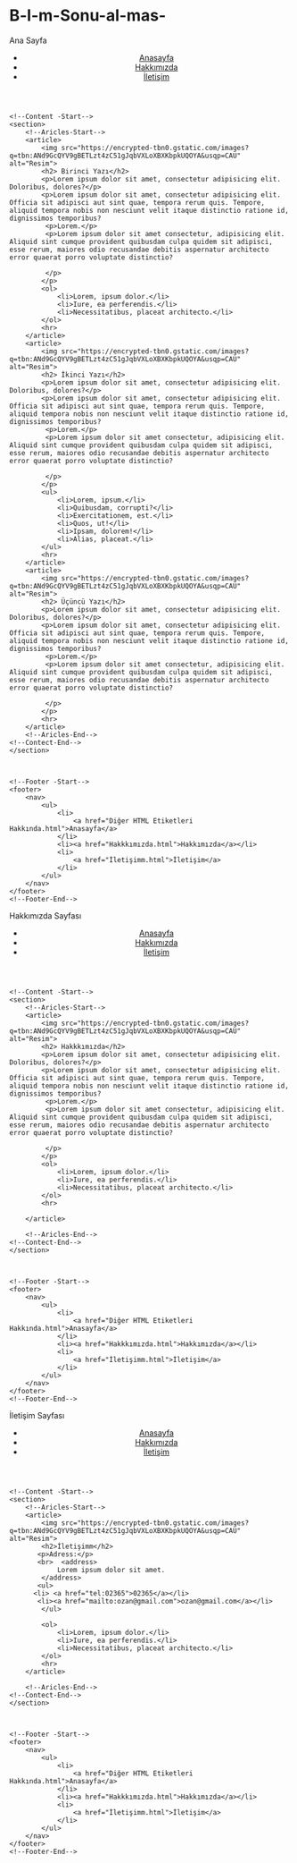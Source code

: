# B-l-m-Sonu-al-mas-
Ana Sayfa 
<!--BÖLÜM SONU ÇALIŞMASI-->
<!DOCTYPE html>
<html lang="en">
<head>
    <meta charset="UTF-8">
    <meta http-equiv="X-UA-Compatible" content="IE=edge">
    <meta name="viewport" content="width=device-width, initial-scale=1.0">
    <title>Kodluyoruz</title>
</head>
<body>
    <!--Navbar- Start-->
    <header>
        <nav>
            <ul>
                <li>
                    <a href="Diğer HTML Etiketleri Hakkında.html">Anasayfa</a>
                </li>
                <li><a href="Hakkkımızda.html">Hakkımızda</a></li>
                <li>
                    <a href="İletişimm.html">İletişim</a>
                </li>
            </ul>
        </nav>
    </header>
    <!--Navbar-End-->
    
   
   
    <!--Content -Start-->
    <section>
        <!--Aricles-Start-->
        <article>
            <img src="https://encrypted-tbn0.gstatic.com/images?q=tbn:ANd9GcQYV9gBETLzt4zC51gJqbVXLoXBXKbpkUQOYA&usqp=CAU" alt="Resim">
            <h2> Birinci Yazı</h2>
            <p>Lorem ipsum dolor sit amet, consectetur adipisicing elit. Doloribus, dolores?</p>
            <p>Lorem ipsum dolor sit amet, consectetur adipisicing elit. Officia sit adipisci aut sint quae, tempora rerum quis. Tempore, aliquid tempora nobis non nesciunt velit itaque distinctio ratione id, dignissimos temporibus?
             <p>Lorem.</p>   
             <p>Lorem ipsum dolor sit amet consectetur, adipisicing elit. Aliquid sint cumque provident quibusdam culpa quidem sit adipisci, esse rerum, maiores odio recusandae debitis aspernatur architecto error quaerat porro voluptate distinctio?

             </p>
            </p>
            <ol>
                <li>Lorem, ipsum dolor.</li>
                <li>Iure, ea perferendis.</li>
                <li>Necessitatibus, placeat architecto.</li>
            </ol>
            <hr>
        </article>
        <article>
            <img src="https://encrypted-tbn0.gstatic.com/images?q=tbn:ANd9GcQYV9gBETLzt4zC51gJqbVXLoXBXKbpkUQOYA&usqp=CAU" alt="Resim">
            <h2> İkinci Yazı</h2>
            <p>Lorem ipsum dolor sit amet, consectetur adipisicing elit. Doloribus, dolores?</p>
            <p>Lorem ipsum dolor sit amet, consectetur adipisicing elit. Officia sit adipisci aut sint quae, tempora rerum quis. Tempore, aliquid tempora nobis non nesciunt velit itaque distinctio ratione id, dignissimos temporibus?
             <p>Lorem.</p>   
             <p>Lorem ipsum dolor sit amet consectetur, adipisicing elit. Aliquid sint cumque provident quibusdam culpa quidem sit adipisci, esse rerum, maiores odio recusandae debitis aspernatur architecto error quaerat porro voluptate distinctio?

             </p>
            </p>
            <ul>
                <li>Lorem, ipsum.</li>
                <li>Quibusdam, corrupti?</li>
                <li>Exercitationem, est.</li>
                <li>Quos, ut!</li>
                <li>Ipsam, dolorem!</li>
                <li>Alias, placeat.</li>
            </ul>
            <hr>
        </article>
        <article>
            <img src="https://encrypted-tbn0.gstatic.com/images?q=tbn:ANd9GcQYV9gBETLzt4zC51gJqbVXLoXBXKbpkUQOYA&usqp=CAU" alt="Resim">
            <h2> Üçüncü Yazı</h2>
            <p>Lorem ipsum dolor sit amet, consectetur adipisicing elit. Doloribus, dolores?</p>
            <p>Lorem ipsum dolor sit amet, consectetur adipisicing elit. Officia sit adipisci aut sint quae, tempora rerum quis. Tempore, aliquid tempora nobis non nesciunt velit itaque distinctio ratione id, dignissimos temporibus?
             <p>Lorem.</p>   
             <p>Lorem ipsum dolor sit amet consectetur, adipisicing elit. Aliquid sint cumque provident quibusdam culpa quidem sit adipisci, esse rerum, maiores odio recusandae debitis aspernatur architecto error quaerat porro voluptate distinctio?

             </p>
            </p>
            <hr>
        </article>
        <!--Aricles-End-->
    <!--Contect-End--> 
    </section>
    
    
    
    <!--Footer -Start-->  
    <footer>
        <nav>
            <ul>
                <li>
                    <a href="Diğer HTML Etiketleri Hakkında.html">Anasayfa</a>
                </li>
                <li><a href="Hakkkımızda.html">Hakkımızda</a></li>
                <li>
                    <a href="İletişimm.html">İletişim</a>
                </li>
            </ul>
        </nav>
    </footer>
    <!--Footer-End-->
</body>
</html>
Hakkımızda Sayfası
<!--BÖLÜM SONU ÇALIŞMASI-->
<!DOCTYPE html>
<html lang="en">
<head>
    <meta charset="UTF-8">
    <meta http-equiv="X-UA-Compatible" content="IE=edge">
    <meta name="viewport" content="width=device-width, initial-scale=1.0">
    <title>Kodluyoruz</title>
</head>
<body>
    <!--Navbar- Start-->
    <header>
        <nav>
            <ul>
                <li>
                    <a href="Diğer HTML Etiketleri Hakkında.html">Anasayfa</a>
                </li>
                <li><a href="Hakkkımızda.html">Hakkımızda</a></li>
                <li>
                    <a href="İletişimm.html">İletişim</a>
                </li>
            </ul>
        </nav>
    </header>
    <!--Navbar-End-->
    
   
   
    <!--Content -Start-->
    <section>
        <!--Aricles-Start-->
        <article>
            <img src="https://encrypted-tbn0.gstatic.com/images?q=tbn:ANd9GcQYV9gBETLzt4zC51gJqbVXLoXBXKbpkUQOYA&usqp=CAU" alt="Resim">
            <h2> Hakkkımızda</h2>
            <p>Lorem ipsum dolor sit amet, consectetur adipisicing elit. Doloribus, dolores?</p>
            <p>Lorem ipsum dolor sit amet, consectetur adipisicing elit. Officia sit adipisci aut sint quae, tempora rerum quis. Tempore, aliquid tempora nobis non nesciunt velit itaque distinctio ratione id, dignissimos temporibus?
             <p>Lorem.</p>   
             <p>Lorem ipsum dolor sit amet consectetur, adipisicing elit. Aliquid sint cumque provident quibusdam culpa quidem sit adipisci, esse rerum, maiores odio recusandae debitis aspernatur architecto error quaerat porro voluptate distinctio?

             </p>
            </p>
            <ol>
                <li>Lorem, ipsum dolor.</li>
                <li>Iure, ea perferendis.</li>
                <li>Necessitatibus, placeat architecto.</li>
            </ol>
            <hr>
       
        </article>
        
        <!--Aricles-End-->
    <!--Contect-End--> 
    </section>
    
    
    
    <!--Footer -Start-->  
    <footer>
        <nav>
            <ul>
                <li>
                    <a href="Diğer HTML Etiketleri Hakkında.html">Anasayfa</a>
                </li>
                <li><a href="Hakkkımızda.html">Hakkımızda</a></li>
                <li>
                    <a href="İletişimm.html">İletişim</a>
                </li>
            </ul>
        </nav>
    </footer>
    <!--Footer-End-->
</body>
</html>
İletişim Sayfası
<!--BÖLÜM SONU ÇALIŞMASI-->
<!DOCTYPE html>
<html lang="en">
<head>
    <meta charset="UTF-8">
    <meta http-equiv="X-UA-Compatible" content="IE=edge">
    <meta name="viewport" content="width=device-width, initial-scale=1.0">
    <title>Kodluyoruz</title>
</head>
<body>
    <!--Navbar- Start-->
    <header>
        <nav>
            <ul>
                <li>
                    <a href="Diğer HTML Etiketleri Hakkında.html">Anasayfa</a>
                </li>
                <li><a href="Hakkkımızda.html">Hakkımızda</a></li>
                <li>
                    <a href="İletişimm.html">İletişim</a>
                </li>
            </ul>
        </nav>
    </header>
    <!--Navbar-End-->
    
   
   
    <!--Content -Start-->
    <section>
        <!--Aricles-Start-->
        <article>
            <img src="https://encrypted-tbn0.gstatic.com/images?q=tbn:ANd9GcQYV9gBETLzt4zC51gJqbVXLoXBXKbpkUQOYA&usqp=CAU" alt="Resim">
            <h2>İletişimm</h2>
           <p>Adress:</p>
           <br>  <address>
                Lorem ipsum dolor sit amet.
            </address>
           <ul>
          <li> <a href="tel:02365">02365</a></li>
           <li><a href="mailto:ozan@gmail.com">ozan@gmail.com</a></li> 
            </ul>
          
            <ol>
                <li>Lorem, ipsum dolor.</li>
                <li>Iure, ea perferendis.</li>
                <li>Necessitatibus, placeat architecto.</li>
            </ol>
            <hr>
        </article>
      
        <!--Aricles-End-->
    <!--Contect-End--> 
    </section>
    
    
    
    <!--Footer -Start-->  
    <footer>
        <nav>
            <ul>
                <li>
                    <a href="Diğer HTML Etiketleri Hakkında.html">Anasayfa</a>
                </li>
                <li><a href="Hakkkımızda.html">Hakkımızda</a></li>
                <li>
                    <a href="İletişimm.html">İletişim</a>
                </li>
            </ul>
        </nav>
    </footer>
    <!--Footer-End-->
</body>
</html>
